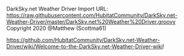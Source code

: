 DarkSky.net Weather Driver
Import URL: https://raw.githubusercontent.com/HubitatCommunity/DarkSky.net-Weather-Driver/master/DarkSky.net%20Weather%20Driver.groovy
Copyright 2020 @Matthew (Scottma61)

https://github.com/HubitatCommunity/DarkSky.net-Weather-Driver/wiki/Welcome-to-the-DarkSky.net-Weather-Driver-wiki!
